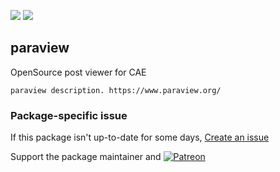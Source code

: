[![](https://img.shields.io/chocolatey/v/paraview?color=green&label=pinode)](https://chocolatey.org/packages/paraview) [![](https://img.shields.io/chocolatey/dt/paraview)](https://chocolatey.org/packages/paraview)

## paraview
OpenSource post viewer for CAE
    
    paraview description. https://www.paraview.org/

### Package-specific issue
If this package isn't up-to-date for some days, [Create an issue](https://github.com/tunisiano187/Chocolatey-packages/issues/new/choose)

Support the package maintainer and [![Patreon](https://cdn.jsdelivr.net/gh/tunisiano187/Chocolatey-packages@d15c4e19c709e7148588d4523ffc6dd3cd3c7e5e/icons/patreon.png)](https://www.patreon.com/bePatron?u=39585820)
